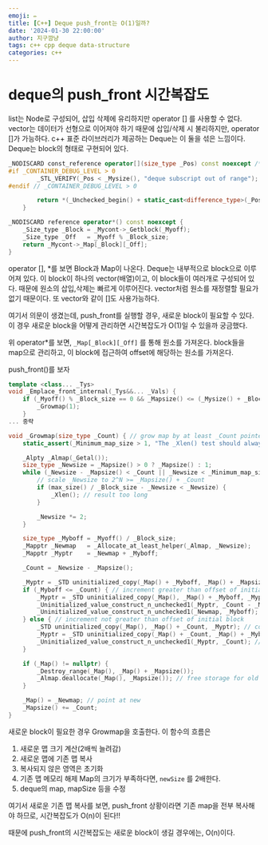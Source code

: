 ```yaml
---
emoji: ✏️
title: [C++] Deque push_front는 O(1)일까?
date: '2024-01-30 22:00:00'
author: 지구깜냥
tags: c++ cpp deque data-structure
categories: c++
---
```


# deque의 push_front 시간복잡도

list는 Node로 구성되어, 삽입 삭제에 유리하지만 operator [] 를 사용할 수 없다.
vector는 데이터가 선형으로 이어져야 하기 때문에 삽입/삭제 시 불리하지만, operator []가 가능하다.
c++ 표준 라이브러리가 제공하는 Deque는 이 둘을 섞은 느낌이다.
Deque는 block의 형태로 구현되어 있다.

```cpp
_NODISCARD const_reference operator[](size_type _Pos) const noexcept /* strengthened */ {
#if _CONTAINER_DEBUG_LEVEL > 0
        _STL_VERIFY(_Pos < _Mysize(), "deque subscript out of range");
#endif // _CONTAINER_DEBUG_LEVEL > 0

        return *(_Unchecked_begin() + static_cast<difference_type>(_Pos));
    }

_NODISCARD reference operator*() const noexcept {
    _Size_type _Block = _Mycont->_Getblock(_Myoff);
    _Size_type _Off   = _Myoff % _Block_size;
    return _Mycont->_Map[_Block][_Off];
}
```

operator [], *를 보면 Block과 Map이 나온다.
Deque는 내부적으로 block으로 이루어져 있다. 이 block이 하나의 vector(배열)이고, 이 block들이 여러개로 구성되어 있다.
때문에 원소의 삽입,삭제는 빠르게 이루어진다. vector처럼 원소를 재정렬할 필요가 없기 때문이다.
또 vector와 같이 []도 사용가능하다.

여기서 의문이 생겼는데, push_front를 실행할 경우, 새로운 block이 필요할 수 있다.
이 경우 새로운 block을 어떻게 관리하면 시간복잡도가 O(1)일 수 있을까 궁금했다.

위 operator*를 보면, `_Map[_Block][_Off]` 를 통해 원소를 가져온다.
block들을 map으로 관리하고, 이 block에 접근하여 offset에 해당하는 원소를 가져온다.

push_front()를 보자

```cpp
template <class... _Tys>
void _Emplace_front_internal(_Tys&&... _Vals) {
    if (_Myoff() % _Block_size == 0 && _Mapsize() <= (_Mysize() + _Block_size) / _Block_size) {
        _Growmap(1);
    }
... 중략

void _Growmap(size_type _Count) { // grow map by at least _Count pointers, _Mapsize() a power of 2
    static_assert(_Minimum_map_size > 1, "The _Xlen() test should always be performed.");

    _Alpty _Almap(_Getal());
    size_type _Newsize = _Mapsize() > 0 ? _Mapsize() : 1;
    while (_Newsize - _Mapsize() < _Count || _Newsize < _Minimum_map_size) {
        // scale _Newsize to 2^N >= _Mapsize() + _Count
        if (max_size() / _Block_size - _Newsize < _Newsize) {
            _Xlen(); // result too long
        }

        _Newsize *= 2;
    }

    size_type _Myboff = _Myoff() / _Block_size;
    _Mapptr _Newmap   = _Allocate_at_least_helper(_Almap, _Newsize);
    _Mapptr _Myptr    = _Newmap + _Myboff;

    _Count = _Newsize - _Mapsize();

    _Myptr = _STD uninitialized_copy(_Map() + _Myboff, _Map() + _Mapsize(), _Myptr); // copy initial to end
    if (_Myboff <= _Count) { // increment greater than offset of initial block
        _Myptr = _STD uninitialized_copy(_Map(), _Map() + _Myboff, _Myptr); // copy rest of old
        _Uninitialized_value_construct_n_unchecked1(_Myptr, _Count - _Myboff); // clear suffix of new
        _Uninitialized_value_construct_n_unchecked1(_Newmap, _Myboff); // clear prefix of new
    } else { // increment not greater than offset of initial block
        _STD uninitialized_copy(_Map(), _Map() + _Count, _Myptr); // copy more old
        _Myptr = _STD uninitialized_copy(_Map() + _Count, _Map() + _Myboff, _Newmap); // copy rest of old
        _Uninitialized_value_construct_n_unchecked1(_Myptr, _Count); // clear rest to initial block
    }

    if (_Map() != nullptr) {
        _Destroy_range(_Map(), _Map() + _Mapsize());
        _Almap.deallocate(_Map(), _Mapsize()); // free storage for old
    }

    _Map() = _Newmap; // point at new
    _Mapsize() += _Count;
}
```

새로운 block이 필요한 경우 Growmap을 호출한다.
이 함수의 흐름은

1. 새로운 맵 크기 계산(2배씩 늘려감)
2. 새로운 맵에 기존 맵 복사
3. 복사되지 않은 영역은 초기화
4. 기존 맵 메모리 해제
   Map의 크기가 부족하다면, `newSize` 를 2배한다.
5. deque의 map, mapSize 등을 수정

여기서 새로운 기존 맵 복사를 보면, push_front 상황이라면 기존 map을 전부 복사해야 하므로, 시간복잡도가 O(n)이 된다!!

때문에 push_front의 시간복잡도는 새로운 block이 생길 경우에는, O(n)이다.



